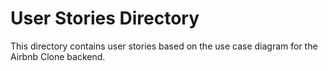 # User Stories Directory

This directory contains user stories based on the use case diagram for the Airbnb Clone backend.
